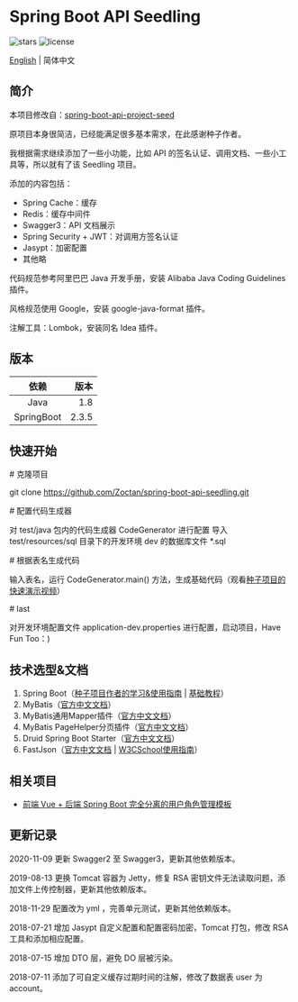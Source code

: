 # Spring Boot API Seedling

![stars](https://img.shields.io/github/stars/Zoctan/spring-boot-api-seedling.svg?style=flat-square&label=Stars)
![license](https://img.shields.io/github/license/Zoctan/spring-boot-api-seedling.svg?style=flat-square)

[English](./README.md) | 简体中文

## 简介

本项目修改自：[spring-boot-api-project-seed](https://github.com/lihengming/spring-boot-api-project-seed)

原项目本身很简洁，已经能满足很多基本需求，在此感谢种子作者。

我根据需求继续添加了一些小功能，比如 API 的签名认证、调用文档、一些小工具等，所以就有了该 Seedling 项目。

添加的内容包括：
- Spring Cache：缓存
- Redis：缓存中间件
- Swagger3：API 文档展示
- Spring Security + JWT：对调用方签名认证
- Jasypt：加密配置
- 其他略

代码规范参考阿里巴巴 Java 开发手册，安装 Alibaba Java Coding Guidelines 插件。

风格规范使用 Google，安装 google-java-format 插件。

注解工具：Lombok，安装同名 Idea 插件。

## 版本

| 依赖         | 版本    |
|:-----------:|--------:|
| Java        | 1.8     |
| SpringBoot  | 2.3.5   |

## 快速开始

\# 克隆项目

git clone https://github.com/Zoctan/spring-boot-api-seedling.git

\# 配置代码生成器

对 test/java 包内的代码生成器 CodeGenerator 进行配置
导入 test/resources/sql 目录下的开发环境 dev 的数据库文件 *.sql

\# 根据表名生成代码

输入表名，运行 CodeGenerator.main() 方法，生成基础代码（观看[种子项目的快速演示视频](http://v.youku.com/v_show/id_XMjg1NjYwNDgxNg==.html?spm=a2h3j.8428770.3416059.1)）

\# last

对开发环境配置文件 application-dev.properties 进行配置，启动项目，Have Fun Too：)

## 技术选型&文档

1. Spring Boot（[种子项目作者的学习&使用指南](https://www.jianshu.com/p/1a9fd8936bd8) | [基础教程](http://blog.didispace.com/Spring-Boot%E5%9F%BA%E7%A1%80%E6%95%99%E7%A8%8B/)）
2. MyBatis（[官方中文文档](http://www.mybatis.org/mybatis-3/zh/index.html)）
3. MyBatis通用Mapper插件（[官方中文文档](https://mapperhelper.github.io/docs/)）
4. MyBatis PageHelper分页插件（[官方中文文档](https://pagehelper.github.io/)）
5. Druid Spring Boot Starter（[官方中文文档](https://github.com/alibaba/druid/tree/master/druid-spring-boot-starter/)）
6. FastJson（[官方中文文档](https://github.com/alibaba/fastjson/wiki/Quick-Start-CN) | [W3CSchool使用指南](https://www.w3cschool.cn/fastjson/fastjson-quickstart.html)）

## 相关项目

- [前端 Vue + 后端 Spring Boot 完全分离的用户角色管理模板](https://github.com/Zoctan/spring-boot-vue-admin)

## 更新记录

2020-11-09 更新 Swagger2 至 Swagger3，更新其他依赖版本。

2019-08-13 更换 Tomcat 容器为 Jetty，修复 RSA 密钥文件无法读取问题，添加文件上传控制器，更新其他依赖版本。

2018-11-29 配置改为 yml ，完善单元测试，更新其他依赖版本。

2018-07-21 增加 Jasypt 自定义配置和配置密码加密，Tomcat 打包，修改 RSA 工具和添加相应配置。

2018-07-15 增加 DTO 层，避免 DO 层被污染。

2018-07-11 添加了可自定义缓存过期时间的注解，修改了数据表 user 为 account。

